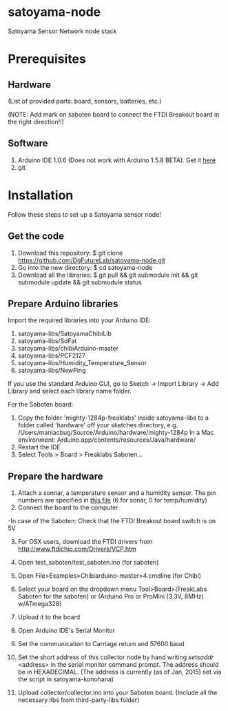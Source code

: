 satoyama-node
=============

Satoyama Sensor Network node stack

# Prerequisites

## Hardware
(List of provided parts: board, sensors, batteries, etc.)

(NOTE: Add mark on saboten board to connect the FTDI Breakout board in the right direction!!)

## Software
1. Arduino IDE 1.0.6 (Does not work with Arduino 1.5.8 BETA). Get it <a href="http://www.arduino.cc/">here</a>
2. git

# Installation
Follow these steps to set up a Satoyama sensor node!
## Get the code
1. Download this repository: $ git clone https://github.com/DgFutureLab/satoyama-node.git
2. Go into the new directory: $ cd satoyama-node
3. Download all the libraries: $ git pull && git submodule init && git submodule update && git submodule status

## Prepare Arduino libraries

Import the required libraries into your Arduino IDE:  

1. satoyama-libs/SatoyamaChibiLib 
2. satoyama-libs/SdFat 
3. satoyama-libs/chibiArduino-master
4. satoyama-libs/PCF2127
5. satoyama-libs/Humidity_Temperature_Sensor
6. satoyama-libs/NewPing

If you use the standard Arduino GUI, go to Sketch → Import Library → Add Library and select each library name folder.

For the Saboten board: 

1. Copy the folder 'mighty-1284p-freaklabs' inside satoyama-libs to a folder called 'hardware' off your sketches directory, e.g. /Users/maniacbug/Source/Arduino/hardware/mighty-1284p
In a Mac environment: Arduino.app/contents/resources/Java/hardware/
2. Restart the IDE
3. Select Tools > Board > Freaklabs Saboten...

## Prepare the hardware

1. Attach a sonnar, a temperature sensor and a humidity sensor. The pin numbers are specified in <a href="https://github.com/DgFutureLab/satoyama-node/blob/master/SatoyamaChibiLib/config.h">this file</a> (6 for sonar, 0 for temp/humidity)
2. Connect the board to the computer
 
-In case of the Saboten:
Check that the FTDI Breakout board switch is on 5V

3. For OSX users, download the FTDI drivers from http://www.ftdichip.com/Drivers/VCP.htm


4. Open test_saboten/test_saboten.ino (for saboten)
4. Open File>Examples>Chibiarduino-master>4.cmdline (for Chibi)
5. Select your board on the dropdown menu Tool>Board>(FreakLabs Saboten for the saboten) or (Arduino Pro or ProMini (3.3V, 8MHz) w/ATmega328)
6. Upload it to the board
7. Open Arduino IDE's Serial Monitor
8. Set the communication to Carriage return and 57600 baud
9. Set the short address of this collector node by hand writing   *setsaddr* \<address\>  in the serial monitor command prompt. The address should be in HEXADECIMAL. (The address is currently (as of Jan, 2015) set via the script in satoyama-konohana) 
9. Upload collector/collector.ino into your Saboten board. (Include all the necessary libs from third-party-libs folder)
